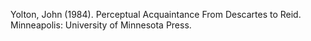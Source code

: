 Yolton, John (1984). Perceptual Acquaintance From Descartes to Reid. Minneapolis: University of Minnesota Press.